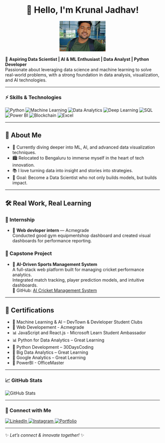 <h1 align="center">👋 Hello, I'm Krunal Jadhav!</h1>

<p align="center">
  <img src="banglore/Snapchat-1948954075~2.jpg" width="150" alt="profile logo">
</p>

🎯 **Aspiring Data Scientist | AI & ML Enthusiast | Data Analyst | Python Developer**  
Passionate about leveraging data science and machine learning to solve real-world problems, with a strong foundation in data analysis, visualization, and AI technologies.

---

### ⚡ Skills & Technologies
![Python](https://img.shields.io/badge/Python-3670A0?style=for-the-badge&logo=python&logoColor=white)
![Machine Learning](https://img.shields.io/badge/Machine%20Learning-FF6F00?style=for-the-badge)
![Data Analytics](https://img.shields.io/badge/Data%20Analytics-00A86B?style=for-the-badge)
![Deep Learning](https://img.shields.io/badge/Deep%20Learning-FF1493?style=for-the-badge)
![SQL](https://img.shields.io/badge/SQL-003B57?style=for-the-badge)
![Power BI](https://img.shields.io/badge/Power%20BI-F2C811?style=for-the-badge&logo=powerbi&logoColor=black)
![Blockchain](https://img.shields.io/badge/Blockchain-121D33?style=for-the-badge)
![Excel](https://img.shields.io/badge/Microsoft%20Excel-217346?style=for-the-badge&logo=microsoftexcel&logoColor=white)

---
## 🧠 About Me

- 🌱 Currently diving deeper into ML, AI, and advanced data visualization techniques.
- 🏙 Relocated to Bengaluru to immerse myself in the heart of tech innovation.
- 📚 I love turning data into insight and stories into strategies.
- 🎯 Goal: Become a Data Scientist who not only builds models, but builds impact.

---

## 🛠 Real Work, Real Learning

### 💼 Internship
- 🧩 <strong>Web devloper intern </strong> — Acmegrade  
  Conducted good gym equipmentshop dashboard and created visual dashboards for performance reporting.

### 🚀 Capstone Project
- 🏏 <strong>AI-Driven Sports Management System</strong>  
  A full-stack web platform built for managing cricket performance analytics.  
  Integrated match tracking, player prediction models, and intuitive dashboards.  
  🔗 GitHub: [AI Cricket Management System](https://github.com/krunaljadhav/ai-cricket-management-system)

---

## 📜 Certifications

- 📘 Machine Learning & AI – DevTown & Devleloper Student Clubs
- 🧠 Web Developement - Acmegrade
- 📊 JavaScript and React.js - Microsoft Learn Student Ambassador
- 📊 Python for Data Analytics – Great Learning
- 🐍 Python Development – 30DaysCoding
- 🧠 Big Data Analytics – Great Learning
- 🔗 Google Analytics – Great Learning
- 🔗 PowerBI - OfficeMaster

---

### 📈 GitHub Stats
![GitHub Stats](https://github-readme-stats.vercel.app/api?username=krunaljadhav&show_icons=true&theme=radical)

---

### 🔗 Connect with Me
<a href="https://www.linkedin.com/in/krunal-jadhav3007/" target="_blank">
  <img alt="LinkedIn" src="https://img.shields.io/badge/-LinkedIn-0077B5?style=flat&logo=linkedin&logoColor=white"/>
</a>
<a href="https://www.instagram.com/krunal_jadhav_07/" target="_blank">
  <img alt="Instagram" src="https://img.shields.io/badge/-Instagram-E4405F?style=flat&logo=instagram&logoColor=white"/>
</a>
<a href="https://YOUR-PORTFOLIO.com" target="_blank">
  <img alt="Portfolio" src="https://img.shields.io/badge/-Portfolio-12100E?style=flat&logo=vercel&logoColor=white"/>
</a>

---
✨ *Let’s connect & innovate together!* ✨

